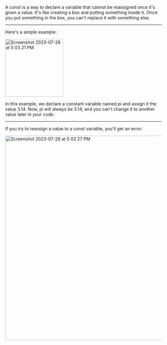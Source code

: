 A const is a way to declare a variable that cannot be reassigned once it's given a value. It's like creating a box and putting something inside it. Once you put something in the box, you can't replace it with something else.

***

Here's a simple example:

<img width="186" alt="Screenshot 2023-07-28 at 5 03 21 PM" src="https://github.com/ERA-Solutions-LLC/JavaScript-Intermediate-Assignments/assets/92329761/1918d3ce-365c-413b-9875-2ea7ce57afc3">

In this example, we declare a constant variable named pi and assign it the value 3.14. Now, pi will always be 3.14, and you can't change it to another value later in your code.

***

If you try to reassign a value to a const variable, you'll get an error:


<img width="658" alt="Screenshot 2023-07-28 at 5 03 27 PM" src="https://github.com/ERA-Solutions-LLC/JavaScript-Intermediate-Assignments/assets/92329761/7a74efbc-2d14-4752-b94c-913635aa713e">

